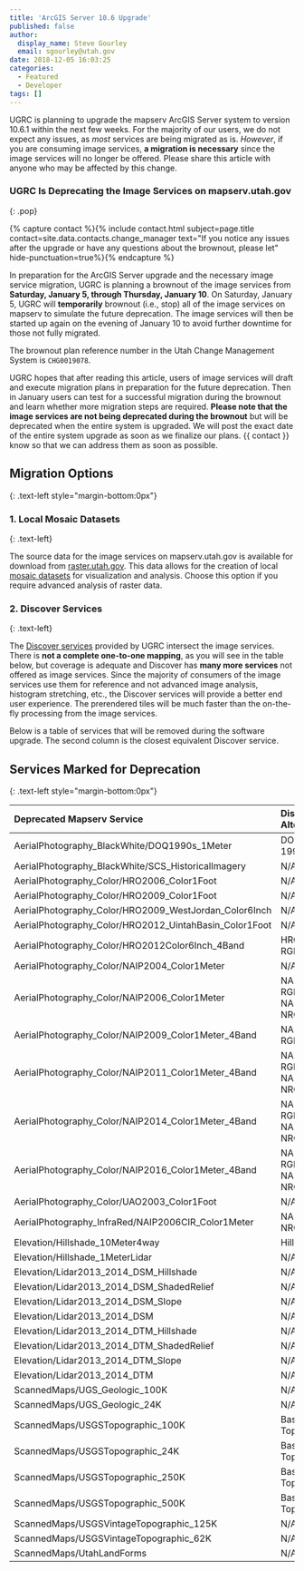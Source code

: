 ```yaml
---
title: 'ArcGIS Server 10.6 Upgrade'
published: false
author:
  display_name: Steve Gourley
  email: sgourley@utah.gov
date: 2018-12-05 16:03:25
categories:
  - Featured
  - Developer
tags: []
---
```


UGRC is planning to upgrade the mapserv ArcGIS Server system to version 10.6.1 within the next few weeks. For the majority of our users, we do not expect any issues, as _most_ services are being migrated as is. _However_, if you are consuming image services, **a migration is necessary** since the image services will no longer be offered. Please share this article with anyone who may be affected by this change.

### UGRC Is Deprecating the Image Services on mapserv.utah.gov

{: .pop}

{% capture contact %}{% include contact.html subject=page.title contact=site.data.contacts.change_manager text="If you notice any issues after the upgrade or have any questions about the brownout, please let" hide-punctuation=true%}{% endcapture %}

In preparation for the ArcGIS Server upgrade and the necessary image service migration, UGRC is planning a brownout of the image services from **Saturday, January 5, through Thursday, January 10**. On Saturday, January 5, UGRC will **temporarily** brownout (i.e., stop) all of the image services on mapserv to simulate the future deprecation. The image services will then be started up again on the evening of January 10 to avoid further downtime for those not fully migrated.

The brownout plan reference number in the Utah Change Management System is `CHG0019078`.

UGRC hopes that after reading this article, users of image services will draft and execute migration plans in preparation for the future deprecation. Then in January users can test for a successful migration during the brownout and learn whether more migration steps are required. **Please note that the image services are not being deprecated during the brownout** but will be deprecated when the entire system is upgraded. We will post the exact date of the entire system upgrade as soon as we finalize our plans. {{ contact }} know so that we can address them as soon as possible.

## Migration Options

{: .text-left style="margin-bottom:0px"}

### 1. Local Mosaic Datasets

{: .text-left}

The source data for the image services on mapserv.utah.gov is available for download from [raster.utah.gov](https://raster.utah.gov/). This data allows for the creation of local [mosaic datasets](https://desktop.arcgis.com/en/arcmap/latest/manage-data/raster-and-images/what-is-a-mosaic-dataset.htm) for visualization and analysis. Choose this option if you require advanced analysis of raster data.

### 2. Discover Services

{: .text-left}

The [Discover services](/discover) provided by UGRC intersect the image services. There is **not a complete one-to-one mapping**, as you will see in the table below, but coverage is adequate and Discover has **many more services** not offered as image services. Since the majority of consumers of the image services use them for reference and not advanced image analysis, histogram stretching, etc., the Discover services will provide a better end user experience. The prerendered tiles will be much faster than the on-the-fly processing from the image services.

Below is a table of services that will be removed during the software upgrade. The second column is the closest equivalent Discover service.

## Services Marked for Deprecation

{: .text-left style="margin-bottom:0px"}

| Deprecated Mapserv Service                             | Discover Alternative          |
| :----------------------------------------------------- | :---------------------------- |
| AerialPhotography_BlackWhite/DOQ1990s_1Meter           | DOQ 1990s BW                  |
| AerialPhotography_BlackWhite/SCS_HistoricalImagery     | N/A                           |
| AerialPhotography_Color/HRO2006_Color1Foot             | N/A                           |
| AerialPhotography_Color/HRO2009_Color1Foot             | N/A                           |
| AerialPhotography_Color/HRO2009_WestJordan_Color6Inch  | N/A                           |
| AerialPhotography_Color/HRO2012_UintahBasin_Color1Foot | N/A                           |
| AerialPhotography_Color/HRO2012Color6Inch_4Band        | HRO 2012 RGB                  |
| AerialPhotography_Color/NAIP2004_Color1Meter           | N/A                           |
| AerialPhotography_Color/NAIP2006_Color1Meter           | NAIP 2006 RGB & NAIP 2006 NRG |
| AerialPhotography_Color/NAIP2009_Color1Meter_4Band     | NAIP 2009 RGB                 |
| AerialPhotography_Color/NAIP2011_Color1Meter_4Band     | NAIP 2011 RGB & NAIP 2011 NRG |
| AerialPhotography_Color/NAIP2014_Color1Meter_4Band     | NAIP 2014 RGB & NAIP 2014 NRG |
| AerialPhotography_Color/NAIP2016_Color1Meter_4Band     | NAIP 2016 RGB & NAIP 2016 NRG |
| AerialPhotography_Color/UAO2003_Color1Foot             | N/A                           |
| AerialPhotography_InfraRed/NAIP2006CIR_Color1Meter     | NAIP 2006 NRG                 |
| Elevation/Hillshade_10Meter4way                        | Hillshade                     |
| Elevation/Hillshade_1MeterLidar                        | N/A                           |
| Elevation/Lidar2013_2014_DSM_Hillshade                 | N/A                           |
| Elevation/Lidar2013_2014_DSM_ShadedRelief              | N/A                           |
| Elevation/Lidar2013_2014_DSM_Slope                     | N/A                           |
| Elevation/Lidar2013_2014_DSM                           | N/A                           |
| Elevation/Lidar2013_2014_DTM_Hillshade                 | N/A                           |
| Elevation/Lidar2013_2014_DTM_ShadedRelief              | N/A                           |
| Elevation/Lidar2013_2014_DTM_Slope                     | N/A                           |
| Elevation/Lidar2013_2014_DTM                           | N/A                           |
| ScannedMaps/UGS_Geologic_100K                          | N/A                           |
| ScannedMaps/UGS_Geologic_24K                           | N/A                           |
| ScannedMaps/USGSTopographic_100K                       | Basemap-Topo                  |
| ScannedMaps/USGSTopographic_24K                        | Basemap-Topo                  |
| ScannedMaps/USGSTopographic_250K                       | Basemap-Topo                  |
| ScannedMaps/USGSTopographic_500K                       | Basemap-Topo                  |
| ScannedMaps/USGSVintageTopographic_125K                | N/A                           |
| ScannedMaps/USGSVintageTopographic_62K                 | N/A                           |
| ScannedMaps/UtahLandForms                              | N/A                           |
